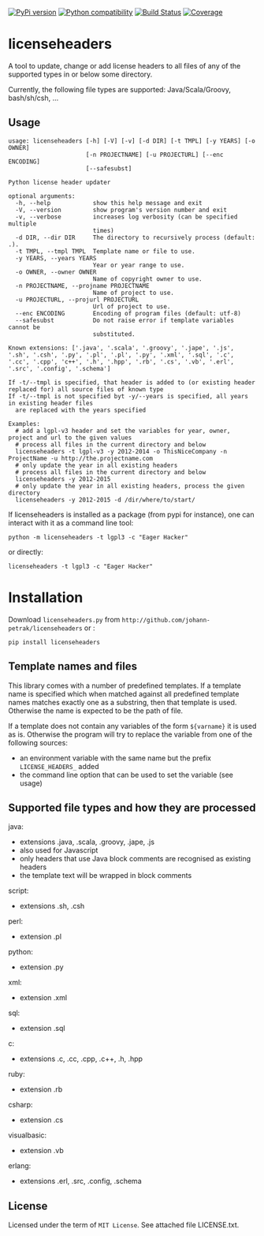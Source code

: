 [![PyPi version](https://img.shields.io/pypi/v/licenseheaders.svg)](https://pypi.python.org/pypi/licenseheaders/)
[![Python compatibility](https://img.shields.io/pypi/pyversions/licenseheaders.svg)](https://pypi.python.org/pypi/licenseheaders/)
[![Build Status](https://img.shields.io/travis/elmotec/licenseheaders.svg)](https://travis-ci.org/elmotec/licenseheaders)
[![Coverage](https://coveralls.io/repos/elmotec/licenseheaders/badge.svg)](https://coveralls.io/r/elmotec/licenseheaders)


# licenseheaders

A tool to update, change or add license headers to all files of any of 
the supported types in or below some directory.

Currently, the following file types are supported: Java/Scala/Groovy, bash/sh/csh, ...


## Usage

````
usage: licenseheaders [-h] [-V] [-v] [-d DIR] [-t TMPL] [-y YEARS] [-o OWNER]
                      [-n PROJECTNAME] [-u PROJECTURL] [--enc ENCODING]
                      [--safesubst]

Python license header updater

optional arguments:
  -h, --help            show this help message and exit
  -V, --version         show program's version number and exit
  -v, --verbose         increases log verbosity (can be specified multiple
                        times)
  -d DIR, --dir DIR     The directory to recursively process (default: .).
  -t TMPL, --tmpl TMPL  Template name or file to use.
  -y YEARS, --years YEARS
                        Year or year range to use.
  -o OWNER, --owner OWNER
                        Name of copyright owner to use.
  -n PROJECTNAME, --projname PROJECTNAME
                        Name of project to use.
  -u PROJECTURL, --projurl PROJECTURL
                        Url of project to use.
  --enc ENCODING        Encoding of program files (default: utf-8)
  --safesubst           Do not raise error if template variables cannot be
                        substituted.

Known extensions: ['.java', '.scala', '.groovy', '.jape', '.js', '.sh', '.csh', '.py', '.pl', '.pl', '.py', '.xml', '.sql', '.c', '.cc', '.cpp', 'c++', '.h', '.hpp', '.rb', '.cs', '.vb', '.erl', '.src', '.config', '.schema']

If -t/--tmpl is specified, that header is added to (or existing header replaced for) all source files of known type
If -t/--tmpl is not specified byt -y/--years is specified, all years in existing header files
  are replaced with the years specified

Examples:
  # add a lgpl-v3 header and set the variables for year, owner, project and url to the given values
  # process all files in the current directory and below
  licenseheaders -t lgpl-v3 -y 2012-2014 -o ThisNiceCompany -n ProjectName -u http://the.projectname.com
  # only update the year in all existing headers
  # process all files in the current directory and below
  licenseheaders -y 2012-2015
  # only update the year in all existing headers, process the given directory
  licenseheaders -y 2012-2015 -d /dir/where/to/start/
````

If licenseheaders is installed as a package (from pypi for instance), one can interact with it as a command line tool:

````
python -m licenseheaders -t lgpl3 -c "Eager Hacker"
````

or directly:

````
licenseheaders -t lgpl3 -c "Eager Hacker"
````


# Installation

Download ``licenseheaders.py`` from ``http://github.com/johann-petrak/licenseheaders`` or :

````
pip install licenseheaders
````

## Template names and files

This library comes with a number of predefined templates. If a template name is specified
which when matched against all predefined template names matches exactly one as a substring,
then that template is used. Otherwise the name is expected to be the path of file.

If a template does not contain any variables of the form `${varname}` it is used as is.
Otherwise the program will try to replace the variable from one of the following 
sources:

- an environment variable with the same name but the prefix `LICENSE_HEADERS_` added
- the command line option that can be used to set the variable (see usage)


## Supported file types and how they are processed

java:
- extensions .java, .scala, .groovy, .jape, .js
- also used for Javascript
- only headers that use Java block comments are recognised as existing headers
- the template text will be wrapped in block comments

script:
- extensions .sh, .csh

perl:
- extension .pl

python:
- extension .py

xml:
- extension .xml

sql:
- extension .sql

c:
- extensions .c, .cc, .cpp, .c++, .h, .hpp

ruby:
- extension .rb

csharp:
- extension .cs

visualbasic:
- extension .vb

erlang:
- extensions .erl, .src, .config, .schema

## License

Licensed under the term of `MIT License`. See attached file LICENSE.txt.


